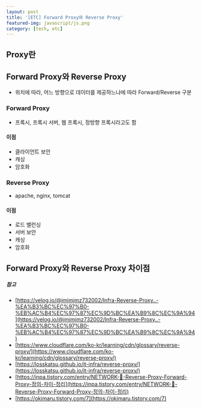 ```yaml
---
layout: post
title: '[ETC] Forward Proxy와 Reverse Proxy'
featured-img: javascript/js.png
category: [tech, etc]
---
```


## Proxy란

## Forward Proxy와 Reverse Proxy
- 위치에 따라, 어느 방향으로 데이터를 제공하느냐에 따라 Forward/Reverse 구분

### Forward Proxy
- 프록시, 프록시 서버, 웹 프록시, 정방향 프록시라고도 함

#### 이점
- 클라이언트 보안
- 캐싱
- 암호화

### Reverse Proxy
- apache, nginx, tomcat

#### 이점
- 로드 밸런싱
- 서버 보안
- 캐싱
- 암호화

## Forward Proxy와 Reverse Proxy 차이점

##### 참고
- [https://velog.io/@jmjmjmz732002/Infra-Reverse-Proxy..-%EA%B3%BC%EC%97%B0-%EB%AC%B4%EC%97%87%EC%9D%BC%EA%B9%8C%EC%9A%94](https://velog.io/@jmjmjmz732002/Infra-Reverse-Proxy..-%EA%B3%BC%EC%97%B0-%EB%AC%B4%EC%97%87%EC%9D%BC%EA%B9%8C%EC%9A%94)
- [https://www.cloudflare.com/ko-kr/learning/cdn/glossary/reverse-proxy/](https://www.cloudflare.com/ko-kr/learning/cdn/glossary/reverse-proxy/)
- [https://losskatsu.github.io/it-infra/reverse-proxy/](https://losskatsu.github.io/it-infra/reverse-proxy/)
- [https://inpa.tistory.com/entry/NETWORK-📡-Reverse-Proxy-Forward-Proxy-정의-차이-정리](https://inpa.tistory.com/entry/NETWORK-📡-Reverse-Proxy-Forward-Proxy-정의-차이-정리)
- [https://okimaru.tistory.com/7](https://okimaru.tistory.com/7)
